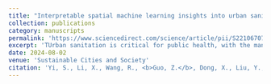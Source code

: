 ```yaml
---
title: "Interpretable spatial machine learning insights into urban sanitation challenges: A case study of human feces distribution in San Francisco"
collection: publications
category: manuscripts
permalink: 'https://www.sciencedirect.com/science/article/pii/S2210670724005201?via%3Dihub'
excerpt: 'TUrban sanitation is critical for public health, with the management of human feces presenting significant challenges in growing urban areas. While prior research has concentrated on the health impacts of fecal contaminants, the spatial distribution and determinants of open defecation in urban contexts have received less attention. To address these gaps, this study proposed an interpretable spatial machine learning framework integrating Geographically Weighted Random Forest (GW-RF) and SHapley Additive exPlanations (SHAP) analysis to reveal the complex spatial heterogeneity and factors influencing feces density in cities, taking San Francisco as a case study. Our findings highlight that homelessness, population density, and building density are critical drivers of feces distribution. Importantly, higher restroom density was linked to increased feces density, underscoring the need for urban planning to focus on improving restroom accessibility rather than merely increasing their number. Additionally, our research suggests that green spaces serve as a mitigating factor, indicating that enhancing urban greenery could be an effective strategy for addressing sanitation challenges. This study not only offers insights into San Francisco’s urban sanitation management but also provides practical implications for urban development strategies globally, advocating for targeted, evidence-based interventions to foster healthier and more sustainable cities.'
date: 2024-08-02
venue: 'Sustainable Cities and Society'
citation: 'Yi, S., Li, X., Wang, R., <b>Guo, Z.</b>, Dong, X., Liu, Y., & Xu, Q. (2024). Interpretable spatial machine learning insights into urban sanitation challenges: A case study of human feces distribution in San Francisco. Sustainable Cities and Society, 113, 105695.'
---
```


